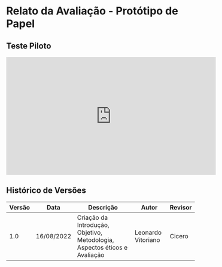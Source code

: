 # Relato da Avaliação - Protótipo de Papel

## Teste Piloto

<iframe width="560" height="315" src="https://www.youtube.com/embed/R6R91GvxjXg" title="YouTube video player" frameborder="0" allow="accelerometer; autoplay; clipboard-write; encrypted-media; gyroscope; picture-in-picture" allowfullscreen></iframe>

## Histórico de Versões

| Versão | Data        | Descrição                                                                 | Autor              | Revisor |
|--------|-------------|---------------------------------------------------------------------------|--------------------|---------|
| 1.0    |  16/08/2022 | Criação da Introdução, Objetivo, Metodologia, Aspectos éticos e Avaliação | Leonardo Vitoriano | Cicero  |
